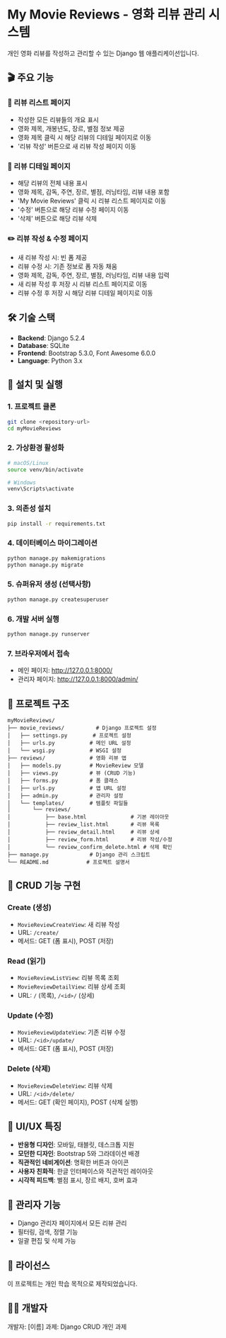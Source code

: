 # My Movie Reviews - 영화 리뷰 관리 시스템

개인 영화 리뷰를 작성하고 관리할 수 있는 Django 웹 애플리케이션입니다.

## 🎬 주요 기능

### 📝 리뷰 리스트 페이지
- 작성한 모든 리뷰들의 개요 표시
- 영화 제목, 개봉년도, 장르, 별점 정보 제공
- 영화 제목 클릭 시 해당 리뷰의 디테일 페이지로 이동
- '리뷰 작성' 버튼으로 새 리뷰 작성 페이지 이동

### 📖 리뷰 디테일 페이지
- 해당 리뷰의 전체 내용 표시
- 영화 제목, 감독, 주연, 장르, 별점, 러닝타임, 리뷰 내용 포함
- 'My Movie Reviews' 클릭 시 리뷰 리스트 페이지로 이동
- '수정' 버튼으로 해당 리뷰 수정 페이지 이동
- '삭제' 버튼으로 해당 리뷰 삭제

### ✏️ 리뷰 작성 & 수정 페이지
- 새 리뷰 작성 시: 빈 폼 제공
- 리뷰 수정 시: 기존 정보로 폼 자동 채움
- 영화 제목, 감독, 주연, 장르, 별점, 러닝타임, 리뷰 내용 입력
- 새 리뷰 작성 후 저장 시 리뷰 리스트 페이지로 이동
- 리뷰 수정 후 저장 시 해당 리뷰 디테일 페이지로 이동

## 🛠️ 기술 스택

- **Backend**: Django 5.2.4
- **Database**: SQLite
- **Frontend**: Bootstrap 5.3.0, Font Awesome 6.0.0
- **Language**: Python 3.x

## 🚀 설치 및 실행

### 1. 프로젝트 클론
```bash
git clone <repository-url>
cd myMovieReviews
```

### 2. 가상환경 활성화
```bash
# macOS/Linux
source venv/bin/activate

# Windows
venv\Scripts\activate
```

### 3. 의존성 설치
```bash
pip install -r requirements.txt
```

### 4. 데이터베이스 마이그레이션
```bash
python manage.py makemigrations
python manage.py migrate
```

### 5. 슈퍼유저 생성 (선택사항)
```bash
python manage.py createsuperuser
```

### 6. 개발 서버 실행
```bash
python manage.py runserver
```

### 7. 브라우저에서 접속
- 메인 페이지: http://127.0.0.1:8000/
- 관리자 페이지: http://127.0.0.1:8000/admin/

## 📁 프로젝트 구조

```
myMovieReviews/
├── movie_reviews/          # Django 프로젝트 설정
│   ├── settings.py        # 프로젝트 설정
│   ├── urls.py           # 메인 URL 설정
│   └── wsgi.py           # WSGI 설정
├── reviews/              # 영화 리뷰 앱
│   ├── models.py         # MovieReview 모델
│   ├── views.py          # 뷰 (CRUD 기능)
│   ├── forms.py          # 폼 클래스
│   ├── urls.py           # 앱 URL 설정
│   ├── admin.py          # 관리자 설정
│   └── templates/        # 템플릿 파일들
│       └── reviews/
│           ├── base.html              # 기본 레이아웃
│           ├── review_list.html       # 리뷰 목록
│           ├── review_detail.html     # 리뷰 상세
│           ├── review_form.html       # 리뷰 작성/수정
│           └── review_confirm_delete.html # 삭제 확인
├── manage.py             # Django 관리 스크립트
└── README.md            # 프로젝트 설명서
```

## 🎯 CRUD 기능 구현

### Create (생성)
- `MovieReviewCreateView`: 새 리뷰 작성
- URL: `/create/`
- 메서드: GET (폼 표시), POST (저장)

### Read (읽기)
- `MovieReviewListView`: 리뷰 목록 조회
- `MovieReviewDetailView`: 리뷰 상세 조회
- URL: `/` (목록), `/<id>/` (상세)

### Update (수정)
- `MovieReviewUpdateView`: 기존 리뷰 수정
- URL: `/<id>/update/`
- 메서드: GET (폼 표시), POST (저장)

### Delete (삭제)
- `MovieReviewDeleteView`: 리뷰 삭제
- URL: `/<id>/delete/`
- 메서드: GET (확인 페이지), POST (삭제 실행)

## 🎨 UI/UX 특징

- **반응형 디자인**: 모바일, 태블릿, 데스크톱 지원
- **모던한 디자인**: Bootstrap 5와 그라데이션 배경
- **직관적인 네비게이션**: 명확한 버튼과 아이콘
- **사용자 친화적**: 한글 인터페이스와 직관적인 레이아웃
- **시각적 피드백**: 별점 표시, 장르 배지, 호버 효과

## 🔧 관리자 기능

- Django 관리자 페이지에서 모든 리뷰 관리
- 필터링, 검색, 정렬 기능
- 일괄 편집 및 삭제 가능

## 📝 라이선스

이 프로젝트는 개인 학습 목적으로 제작되었습니다.

## 👨‍💻 개발자

개발자: [이름]
과제: Django CRUD 개인 과제 